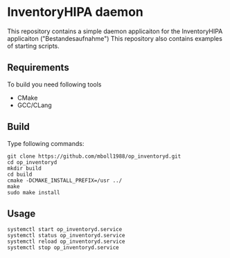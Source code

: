 # InventoryHIPA daemon

This repository contains a simple daemon applicaiton for the InventoryHIPA applicaiton ("Bestandesaufnahme") 
This repository also contains examples of starting scripts.

## Requirements

To build you need following tools

* CMake
* GCC/CLang

## Build

Type following commands:

    git clone https://github.com/mboll1988/op_inventoryd.git
    cd op_inventoryd
    mkdir build
    cd build
    cmake -DCMAKE_INSTALL_PREFIX=/usr ../
    make
    sudo make install

## Usage

    systemctl start op_inventoryd.service
    systemctl status op_inventoryd.service
    systemctl reload op_inventoryd.service
    systemctl stop op_inventoryd.service

